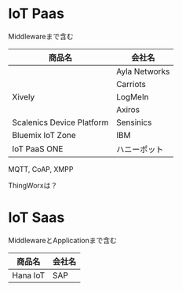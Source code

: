 # IoT Paas

Middlewareまで含む

|商品名|会社名|
| -- | -- |
| |Ayla Networks|
||Carriots|
|Xively|LogMeIn|
||Axiros|
|Scalenics Device Platform|Sensinics|
|Bluemix IoT Zone|IBM|
|IoT PaaS ONE|ハニーポット|

MQTT, CoAP, XMPP

ThingWorxは？

# IoT Saas

MiddlewareとApplicationまで含む

|商品名|会社名|
| -- | -- |
|Hana IoT |SAP|




